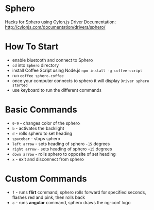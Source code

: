 Sphero
======

Hacks for Sphero using Cylon.js
Driver Documentation: http://cylonjs.com/documentation/drivers/sphero/

How To Start
============

+ enable bluetooth and connect to Sphero
+ `cd` into `Sphero` directory
+ install Coffee Script using Node.js `npm install -g coffee-script`
+ run `coffee sphero.coffee`
+ once your computer connects to sphero it will display `Driver sphero started`
+ use keyboard to run the different commands

Basic Commands
==============

+ `0-9` - changes color of the sphero
+ `b` - activates the backlight
+ `d` - rolls sphero to set heading
+ `spacebar` - stops sphero
+ `left arrow` - sets heading of sphero `-15` degrees
+ `right arrow` - sets heading of sphero `+15` degrees
+ `down arrow` - rolls sphero to opposite of set heading
+ `x` - exit and disconnect from sphero

Custom Commands
===============

+ `f` - runs **flirt** command, sphero rolls forward for specified seconds, flashes red and pink, then rolls back
+ `a` - runs **angular** command, sphero draws the ng-conf logo
